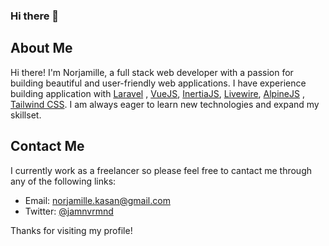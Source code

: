 ### Hi there 👋


## About Me

Hi there! I'm Norjamille, a full stack web developer with a passion for building beautiful and user-friendly web applications. I have experience building application with [Laravel](https://laravel.com/) , [VueJS](https://vuejs.org/), [InertiaJS](https://inertiajs.com/), [Livewire](https://laravel-livewire.com/), [AlpineJS](https://alpinejs.dev/) , [Tailwind CSS](https://tailwindcss.com/). I am always eager to learn new technologies and expand my skillset.


## Contact Me

I currently work as a freelancer so please feel free to cantact me through any of the following links:

- Email: norjamille.kasan@gmail.com
- Twitter: [@jamnvrmnd](https://twitter.com/jamnvrmnd)

Thanks for visiting my profile!
